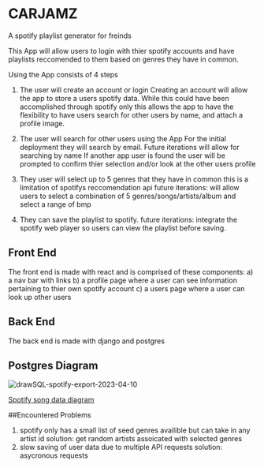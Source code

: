 # CARJAMZ 
A spotify playlist generator for freinds

This App will allow users to login with thier spotify accounts and have playlists reccomended to them based on genres they have in common.

Using the App consists of 4 steps
1) The user will create an account or login
   Creating an account will allow the app to store a users spotify data. While this could have been accomplished through spotify only this allows the 
   app to have the flexibility to have users search for other users by name, and attach a profile image. 
   
2) The user will search for other users using the App
   For the initial deployment they will search by email. Future iterations will allow for searching by name
   If another app user is found the user will be prompted to confirm thier selection and/or look at the other users profile
   
3) They user will select up to 5 genres that they have in common
   this is a limitation of spotifys reccomendation api
   future iterations: will allow users to select a combination of 5 genres/songs/artists/album and select a range of bmp
   
4) They can save the playlist to spotify.
   future iterations: integrate the spotify web player so users can view the playlist before saving.
   
## Front End
The front end is made with react and is comprised of these components:
a) a nav bar with links
b) a profile page where a user can see information pertaining to thier own spotify account
c) a users page where a user can look up other users 
## Back End
The back end is made with django and postgres

## Postgres Diagram

![drawSQL-spotify-export-2023-04-10](https://user-images.githubusercontent.com/101782117/230993348-9b67fc2e-12c1-4627-aeb7-07f434fdad98.png)

[Spotify song data diagram](https://drawsql.app/teams/codeplatoon/diagrams/spotify)

##Encountered Problems
1) spotify only has a small list of seed genres availible but can take in any artist id solution: get random artists assoicated with selected genres
2) slow saving of user data due to multiple API requests solution: asycronous requests
